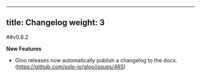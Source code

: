 
---
title: Changelog
weight: 3
---

<!-- Generated -- do not edit! -->

##v0.8.2

**New Features**
- Gloo releases now automatically publish a changelog to the docs. (https://github.com/solo-io/gloo/issues/465)

